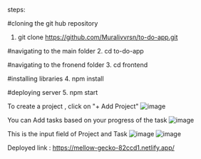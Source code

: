 steps: 

#cloning the git hub repository
1. git clone https://github.com/Muralivvrsn/to-do-app.git

#navigating to the main folder
2. cd to-do-app

#navigating to the fronend folder
3. cd frontend

#installing libraries
4. npm install

#deploying server
5. npm start

To create a project , click on "+ Add Project"
![image](https://github.com/Muralivvrsn/to-do-app/assets/64121609/4e66cf96-1c0c-48f9-b262-e8e38bc572c1)

You can Add tasks based on your progress of the task
![image](https://github.com/Muralivvrsn/to-do-app/assets/64121609/74485a04-0e72-4271-a513-ebfe8d3c4240)

This is the input field of Project and Task
![image](https://github.com/Muralivvrsn/to-do-app/assets/64121609/07835a56-2f25-4b31-91d6-eea194c952c8) ![image](https://github.com/Muralivvrsn/to-do-app/assets/64121609/d3434cd3-aa66-4d42-adb6-87e626d6a530)

Deployed link : https://mellow-gecko-82ccd1.netlify.app/
